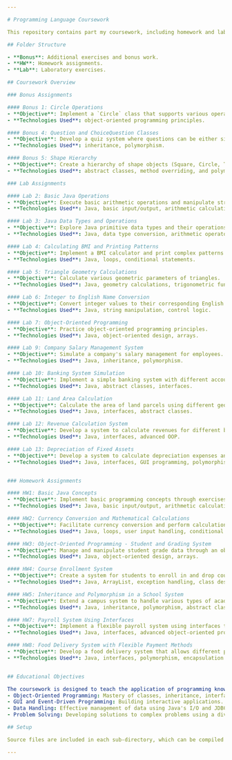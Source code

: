 ```yaml
---

# Programming Language Coursework

This repository contains part my coursework, including homework and labs, for Programming Language I and II. 

## Folder Structure

- **Bonus**: Additional exercises and bonus work.
- **HW**: Homework assignments.
- **Lab**: Laboratory exercises.

## Coursework Overview

### Bonus Assignments

#### Bonus 1: Circle Operations
- **Objective**: Implement a `Circle` class that supports various operations including calculating area and circumference, and determining spatial relationships with points and other circles.
- **Technologies Used**: object-oriented programming principles.

#### Bonus 4: Question and ChoiceQuestion Classes
- **Objective**: Develop a quiz system where questions can be either simple or multiple-choice, leveraging object-oriented design principles like inheritance and polymorphism.
- **Technologies Used**: inheritance, polymorphism.

#### Bonus 5: Shape Hierarchy
- **Objective**: Create a hierarchy of shape objects (Square, Circle, Triangle) that inherit from a `Shape` abstract class, each implementing specific methods to compute area and perimeter.
- **Technologies Used**: abstract classes, method overriding, and polymorphism.

### Lab Assignments

#### Lab 2: Basic Java Operations
- **Objective**: Execute basic arithmetic operations and manipulate strings.
- **Technologies Used**: Java, basic input/output, arithmetic calculations.

#### Lab 3: Java Data Types and Operations
- **Objective**: Explore Java primitive data types and their operations.
- **Technologies Used**: Java, data type conversion, arithmetic operators.

#### Lab 4: Calculating BMI and Printing Patterns
- **Objective**: Implement a BMI calculator and print complex patterns.
- **Technologies Used**: Java, loops, conditional statements.

#### Lab 5: Triangle Geometry Calculations
- **Objective**: Calculate various geometric parameters of triangles.
- **Technologies Used**: Java, geometry calculations, trigonometric functions.

#### Lab 6: Integer to English Name Conversion
- **Objective**: Convert integer values to their corresponding English names.
- **Technologies Used**: Java, string manipulation, control logic.

#### Lab 7: Object-Oriented Programming
- **Objective**: Practice object-oriented programming principles.
- **Technologies Used**: Java, object-oriented design, arrays.

#### Lab 9: Company Salary Management System
- **Objective**: Simulate a company's salary management for employees.
- **Technologies Used**: Java, inheritance, polymorphism.

#### Lab 10: Banking System Simulation
- **Objective**: Implement a simple banking system with different account types.
- **Technologies Used**: Java, abstract classes, interfaces.

#### Lab 11: Land Area Calculation
- **Objective**: Calculate the area of land parcels using different geometric shapes.
- **Technologies Used**: Java, interfaces, abstract classes.

#### Lab 12: Revenue Calculation System
- **Objective**: Develop a system to calculate revenues for different business models.
- **Technologies Used**: Java, interfaces, advanced OOP.

#### Lab 13: Depreciation of Fixed Assets
- **Objective**: Develop a system to calculate depreciation expenses and book values of fixed assets like vehicles and machines using different methods.
- **Technologies Used**: Java, interfaces, GUI programming, polymorphism.


### Homework Assignments

#### HW1: Basic Java Concepts
- **Objective**: Implement basic programming concepts through exercises such as area calculations and a cashier system simulation.
- **Technologies Used**: Java, basic input/output, arithmetic calculations, conditional statements.

#### HW2: Currency Conversion and Mathematical Calculations
- **Objective**: Facilitate currency conversion and perform calculations like finding the highest common factor and calculating factorials using loops.
- **Technologies Used**: Java, loops, user input handling, conditional statements.

#### HW3: Object-Oriented Programming - Student and Grading System
- **Objective**: Manage and manipulate student grade data through an object-oriented approach, implementing functionalities to add and calculate grades.
- **Technologies Used**: Java, object-oriented design, arrays.

#### HW4: Course Enrollment System
- **Objective**: Create a system for students to enroll in and drop courses while managing their credit limits and course capacities.
- **Technologies Used**: Java, ArrayList, exception handling, class design.

#### HW5: Inheritance and Polymorphism in a School System
- **Objective**: Extend a campus system to handle various types of academic personnel including students with double majors and instructors.
- **Technologies Used**: Java, inheritance, polymorphism, abstract classes.

#### HW7: Payroll System Using Interfaces
- **Objective**: Implement a flexible payroll system using interfaces to calculate wages and overtime for different types of employees.
- **Technologies Used**: Java, interfaces, advanced object-oriented programming.

#### HW8: Food Delivery System with Flexible Payment Methods
- **Objective**: Develop a food delivery system that allows different payment methods and manages customer orders and payment processing.
- **Technologies Used**: Java, interfaces, polymorphism, encapsulation.


## Educational Objectives

The coursework is designed to teach the application of programming knowledge in solving real-world problems using Java. It emphasizes:
- Object-Oriented Programming: Mastery of classes, inheritance, interfaces, and polymorphism.
- GUI and Event-Driven Programming: Building interactive applications.
- Data Handling: Effective management of data using Java's I/O and JDBC.
- Problem Solving: Developing solutions to complex problems using a divide and conquer approach.

## Setup

Source files are included in each sub-directory, which can be compiled and run using any standard Java development environment.

---
```

